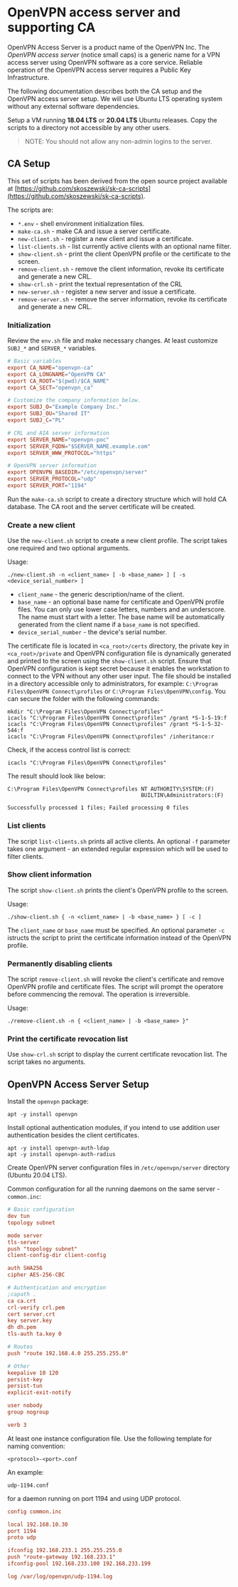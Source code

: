 # OpenVPN access server and supporting CA

OpenVPN Access Server is a product name of the OpenVPN Inc. The *OpenVPN access server* (notice small caps) is a generic name for a VPN access server using OpenVPN software as a core service. Reliable operation of the OpenVPN access server requires a Public Key Infrastructure.

The following documentation describes both the CA setup and the OpenVPN access server setup. We will use Ubuntu LTS operating system without any external software dependencies.

Setup a VM running **18.04 LTS** or **20.04 LTS** Ubuntu releases. Copy the scripts to a directory not accessible by any other users.

> NOTE: You should not allow any non-admin logins to the server.

## CA Setup

This set of scripts has been derived from the open source project available at [https://github.com/skoszewski/sk-ca-scripts](https://github.com/skoszewski/sk-ca-scripts).

The scripts are:

* `*.env` - shell environment initialization files.
* `make-ca.sh` - make CA and issue a server certificate.
* `new-client.sh` - register a new client and issue a certificate.
* `list-clients.sh` - list currently active clients with an optional name filter.
* `show-client.sh` - print the client OpenVPN profile or the certificate to the screen.
* `remove-client.sh` - remove the client information, revoke its certificate and generate a new CRL.
* `show-crl.sh` - print the textual representation of the CRL
* `new-server.sh` - register a new server and issue a certificate.
* `remove-server.sh` - remove the server information, revoke its certificate and generate a new CRL.

### Initialization

Review the `env.sh` file and make necessary changes. At least customize `SUBJ_*` and `SERVER_*` variables.

```conf
# Basic variables 
export CA_NAME="openvpn-ca"
export CA_LONGNAME="OpenVPN CA"
export CA_ROOT="$(pwd)/$CA_NAME"
export CA_SECT="openvpn_ca"

# Customize the company information below.
export SUBJ_O="Example Company Inc."
export SUBJ_OU="Shared IT"
export SUBJ_C="PL"

# CRL and AIA server information
export SERVER_NAME="openvpn-poc"
export SERVER_FQDN="$SERVER_NAME.example.com"
export SERVER_WWW_PROTOCOL="https"

# OpenVPN server information
export OPENVPN_BASEDIR="/etc/openvpn/server"
export SERVER_PROTOCOL="udp"
export SERVER_PORT="1194"
```

Run the `make-ca.sh` script to create a directory structure which will hold CA database. The CA root and the server certificate will be created.

### Create a new client

Use the `new-client.sh` script to create a new client profile. The script takes one required and two optional arguments.

Usage:

```text
./new-client.sh -n <client_name> [ -b <base_name> ] [ -s <device_serial_number> ]
```

* `client_name` - the generic description/name of the client.
* `base_name` - an optional base name for certificate and OpenVPN profile files. You can only use lower case letters, numbers and an underscore. The name must start with a letter. The base name will be automatically generated from the client name if a `base_name` is not specified.
* `device_serial_number` - the device's serial number.

The certificate file is located in `<ca_root>/certs` directory, the private key in `<ca_root>/private` and OpenVPN configuration file is dynamically generated and printed to the screen using the `show-client.sh` script. Ensure that OpenVPN configuration is kept secret because it enables the workstation to connect to the VPN without any other user input. The file should be installed in a directory accessible only to administrators, for example: `C:\Program Files\OpenVPN Connect\profiles` or `C:\Program Files\OpenVPN\config`. You can secure the folder with the following commands:

```
mkdir "C:\Program Files\OpenVPN Connect\profiles"
icacls "C:\Program Files\OpenVPN Connect\profiles" /grant *S-1-5-19:f
icacls "C:\Program Files\OpenVPN Connect\profiles" /grant *S-1-5-32-544:f
icacls "C:\Program Files\OpenVPN Connect\profiles" /inheritance:r
```

Check, if the access control list is correct:

```
icacls "C:\Program Files\OpenVPN Connect\profiles"
```

The result should look like below:

```text
C:\Program Files\OpenVPN Connect\profiles NT AUTHORITY\SYSTEM:(F)
                                          BUILTIN\Administrators:(F)

Successfully processed 1 files; Failed processing 0 files
```

### List clients

The script `list-clients.sh` prints all active clients. An optional `-f` parameter takes one argument - an extended regular expression which will be used to filter clients.

### Show client information

The script `show-client.sh` prints the client's OpenVPN profile to the screen.

Usage:

```text
./show-client.sh { -n <client_name> | -b <base_name> } [ -c ]
```

The `client_name` or `base_name` must be specified. An optional parameter `-c` istructs the script to print the certificate information instead of the OpenVPN profile.

### Permanently disabling clients

The script `remove-client.sh` will revoke the client's certificate and remove OpenVPN profile and certificate files. The script will prompt the operatore before commencing the removal. The operation is irreversible.

Usage:

```
./remove-client.sh -n { <client_name> | -b <base_name> }"
```

### Print the certificate revocation list

Use `show-crl.sh` script to display the current certificate revocation list. The script takes no arguments.

## OpenVPN Access Server Setup

Install the `openvpn` package:

```shell
apt -y install openvpn
```

Install optional authentication modules, if you intend to use addition user authentication besides the client certificates.

```shell
apt -y install openvpn-auth-ldap
apt -y install openvpn-auth-radius
```

Create OpenVPN server configuration files in `/etc/openvpn/server` directory (Ubuntu 20.04 LTS).

Common configuration for all the running daemons on the same server - `common.inc`:

```ini
# Basic configuration
dev tun
topology subnet

mode server
tls-server
push "topology subnet"
client-config-dir client-config

auth SHA256
cipher AES-256-CBC

# Authentication and encryption
;capath .
ca ca.crt
crl-verify crl.pem
cert server.crt
key server.key
dh dh.pem
tls-auth ta.key 0

# Routes
push "route 192.168.4.0 255.255.255.0"

# Other
keepalive 10 120
persist-key
persist-tun
explicit-exit-notify

user nobody
group nogroup

verb 3
```

At least one instance configuration file. Use the following template for naming convention:

`<protocol>-<port>.conf`

An example:

`udp-1194.conf`

for a daemon running on port 1194 and using UDP protocol.

```ini
config common.inc

local 192.168.10.30
port 1194
proto udp

ifconfig 192.168.233.1 255.255.255.0
push "route-gateway 192.168.233.1"
ifconfig-pool 192.168.233.100 192.168.233.199

log /var/log/openvpn/udp-1194.log
```
